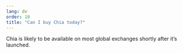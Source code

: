```yaml
---
lang: de
order: 10
title: "Can I buy Chia today?"
---
```


Chia is likely to be available on most global exchanges shortly after it’s launched.
